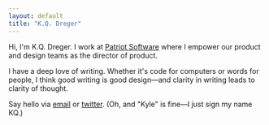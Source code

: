 ```yaml
---
layout: default
title: "K.Q. Dreger"
---
```


Hi, I'm K.Q. Dreger. I work at [Patriot Software](https://patriotsoftware.com/) where I empower our product and design teams as the director of product. 

I have a deep love of writing. Whether it's code for computers or words for people, I think good writing is good design—and clarity in writing leads to clarity of thought. 

Say hello via [email](/) or [twitter](https://twitter.com/dreger). (Oh, and "Kyle" is fine—I just sign my name KQ.)

<!--
## DREGERNOTES 

I'm testing out a column on product and design. If you're interested, enter your email to be notified when it's live: 

<form method="get" action="https://docs.google.com/forms/d/e/1FAIpQLSdGrd4Jff8LAF6FbRAar1lY9-QIQc_qQEqJ_amgNiZx5ZAAkQ/viewform?usp=pp_url">
	<input name="entry.585778820" style="width: 50%" type="text" placeholder="Email...">
	<button>I'm interested</button><br>
</form> 
<small>Join 4 friends and my mom. </small>

<br> 

<h3>Current articles</h3>
<ul>
{% for post in site.posts  %}
	<li><a href="{{ post.url }}">{{ post.title }}</a></li>
{% endfor %}
</ul>

-->